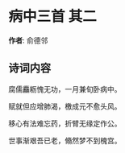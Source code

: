 # 病中三首  其二

**作者**: 俞德邻

## 诗词内容

腐儒麤粝愧无功，一月兼旬卧病中。

赋就但应增肺渴，檄成元不愈头风。

移心有法难忘药，折臂无缘定作公。

世事渐艰吾已老，翛然梦不到槐宫。

